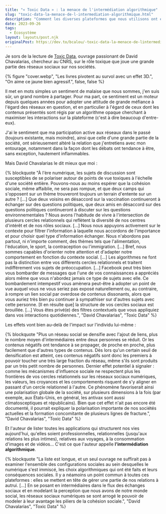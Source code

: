 ```yaml
---
title: "« Toxic Data » : la menace de l'intermédiation algorithmique"
slug: "toxic-data-la-menace-de-l-intermediation-algorithmique.html"
description: "Comment les diverses plateformes que nous utilisons ont entrepris de modeler nos relations à autrui, favorisant repli sur soi, polarisation et complotisme."
date: 2023-09-26
tags:
  - Écosystème
layout: layouts/post.njk
originalPost: https://dev.to/bcalou/-toxic-data-la-menace-de-lintermediation-algorithmique-2gid
---
```


Je sors de la lecture de <a href="https://editions.flammarion.com/toxic-data/9782080419415">Toxic Data</a>, ouvrage passionant de David Chavalarias, chercheur au CNRS, sur le rôle toxique que joue une grande partie des réseaux sociaux sur nos sociétés.

{% figure
    "cover.webp",
    "Les livres pivotent au survol avec un effet 3D.",
    "On aime ce jaune bien agressif.",
    false,
    false
%}

Il met en mots simples un sentiment de malaise que nous sommes, j'en suis sûr, un grand nombre à partager. Pour ma part, ce sentiment est un moteur depuis quelques années pour adopter une attitude de grande méfiance à l'égard des réseaux en question, et en particulier à l'égard de ceux dont les contenus présentés sont régis par un algorithme opaque cherchant à maximiser les interactions sur la plateforme (c'est à dire beaucoup d'entre-eux).

J'ai le sentiment que ma participation active aux réseaux dans le passé (toujours existante, mais moindre), ainsi que celle d'une grande partie de la société, ont sérieusement altéré la relation que j'entretiens avec mon entourage, notamment dans la façon dont les débats ont tendance à être, sans exception, hautement inflammables.

Mais David Chavalarias le dit mieux que moi :

{% blockquote
    "À l'ère numérique, les sujets de discussion sont susceptibles de se polariser autour de points de vue toxiques à l'échelle d'une société entière. Pouvons-nous au moins espérer que la cohésion sociale, même affaiblie, ne sera pas rompue, et que deux camps qui s'opposent sur un thème trouveront toujours un terrain d'entente sur un autre ? [...] Que deux voisins en désaccord sur la vaccination continueront à échanger sur des questions politiques, que deux amis en désaccord sur des questions politiques continueront à discuter sur les questions environnementales ?
    Nous avons l'habitude de vivre à l'intersection de plusieurs cercles relationnels qui reflètent la diversité de nos centres d'intérêt et de nos rôles sociaux. [...] Nous nous appuyons activement sur le contexte pour filtrer l'information à laquelle nous accordons de l'importance et pour choisir quel type d'information échanger. Nous n'abordons pas partout, ni n'importe comment, des thèmes tels que l'alimentation, l'éducation, le sport, la contraception ou l'immigration. [...] Bref, nous sommes capables d'orienter notre attention et d'adapter notre comportement en fonction du contexte social.
    [...] Les algorithmes ne font pas la distinction entre vos différents cercles relationnels et traitent indifférement vos sujets de préoccupation. [...] Facebook peut très bien vous bombarder de messages que l'une de vos connaissances a appréciés alors même que vous n'abordez jamais ce type de sujets avec elle. Ce bombardement intempestif vous amènera peut-être à adopter un point de vue auquel vous ne vous seriez pas exposé naturellement ou, au contraire, à rompre un lien social par overdose de contenus dissonants, alors que vous auriez très bien pu continuer à sympathiser sur d'autres sujets avec cette personne.
    [Il en résulte que] la structure de vos cercles sociaux est brouillée. [...] Vous êtes privé(e) des filtres contextuels que vous appliquiez dans vos interactions quotidiennes.", "David Chavalarias", "Toxic Data" %}

Les effets vont bien au-delà de l'impact sur l'individu lui-même :

{% blockquote
    "Plus un réseau social se densifie avec l'ajout de liens, plus le nombre moyen d'intermédiaires entre deux personnes se réduit. Or les contenus négatifs ont tendance à se propager, de proche en proche, plus facilement que d'autres types de contenus. Dès lors qu'un certain seuil de densification est atteint, ces contenus négatifs sont donc les premiers à pouvoir toucher une très large fraction du réseau, même s'ils sont produits par un très petit nombre de personnes.
    Dernier effet potentiel à signaler : comme les mécanismes d'influence sociale ne respectent plus les frontières de vos cercles relationnels sur les réseaux sociaux numériques, les valeurs, les croyances et les comportements risquent de s'y aligner en passant d'un cercle relationnel à l'autre. Ce phénomène favoriserait ainsi une polarisation globale de la société, sur plusieurs dimensions à la fois (par exemple, aux États-Unis, en général, les antivax sont aussi climatosceptiques et républicains). Bien que cet effet n'ait pas encore été documenté, il pourrait expliquer la polarisation importante de nos sociétés actuelles et la formation concomitante de plusieurs lignes de fracture.", "David Chavalarias", "Toxic Data" %}

Et l'auteur de lister toutes les applications qui structurent nos vies aujourd'hui, qu'elles soient professionnelles, relationnelles (jusqu'aux relations les plus intimes), relatives aux voyages, à la consommation d'images et de vidéos... C'est ce que l'auteur appelle <strong>l'intermédiation algorithmique</strong>.

{% blockquote
    "La liste est longue, et un seul ouvrage ne suffirait pas à examiner l'ensemble des configurations sociales au sein desquelles le numérique s'est immiscé, les choix algorithmiques qui ont été faits et leurs conséquences sociales. Il y a néamoins un point commun à toutes ces plateformes : elles se mettent en tête de gérer une partie de nos relations à autrui.
    [...] En se posant en intermédiaires dans le flux des échanges sociaux et en modelant la perception que nous avons de notre monde social, les réseaux sociaux numériques se sont arrogé le pouvoir de modeler à leur avantage les piliers de la cohésion sociale.", "David Chavalarias", "Toxic Data" %}
